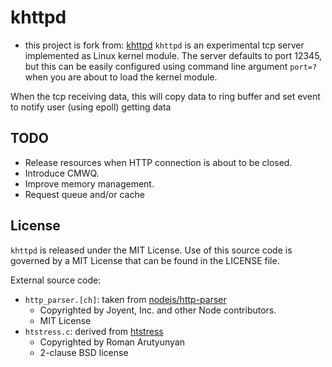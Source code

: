 # khttpd
* this project is fork from: [khttpd](https://github.com/sysprog21/khttpd)
`khttpd` is an experimental tcp server implemented as Linux kernel module.
The server defaults to port 12345, but this can be easily configured using
command line argument `port=?` when you are about to load the kernel module.

When the tcp receiving data, this will copy data to ring buffer and set event to notify user (using epoll) getting data
## TODO
* Release resources when HTTP connection is about to be closed.
* Introduce CMWQ.
* Improve memory management.
* Request queue and/or cache

## License

`khttpd` is released under the MIT License. Use of this source code is governed by
a MIT License that can be found in the LICENSE file.

External source code:
* `http_parser.[ch]`: taken from [nodejs/http-parser](https://github.com/nodejs/http-parser)
  - Copyrighted by Joyent, Inc. and other Node contributors.
  - MIT License
* `htstress.c`: derived from [htstress](https://github.com/arut/htstress)
  - Copyrighted by Roman Arutyunyan
  - 2-clause BSD license
